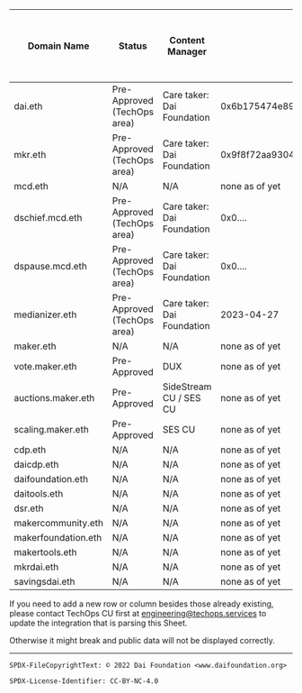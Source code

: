 Domain Name|Status|Content Manager|Purpose|Last modification (Blank means "Grandfathered")|Delegation Target|Platform Manager (Tech Content Platform Manager)|Notes
-|-|-|-|-|-|-|-
dai.eth|Pre-Approved (TechOps area)|Care taker: Dai Foundation|0x6b175474e89094c44da98b954eedeac495271d0f|TechOps for Dai Foundation
mkr.eth|Pre-Approved (TechOps area)|Care taker: Dai Foundation|0x9f8f72aa9304c8b593d555f12ef6589cc3a579a2|TechOps for Dai Foundation
mcd.eth|N/A|N/A|none as of yet
dschief.mcd.eth|Pre-Approved (TechOps area)|Care taker: Dai Foundation|0x0....|TechOps for Dai Foundation
dspause.mcd.eth|Pre-Approved (TechOps area)|Care taker: Dai Foundation|0x0....|TechOps for Dai Foundation
medianizer.eth|Pre-Approved (TechOps area)|Care taker: Dai Foundation|2023-04-27|0x0....|TechOps for Dai Foundation|Extendet till April 2024
maker.eth|N/A|N/A|none as of yet
vote.maker.eth|Pre-Approved|DUX|none as of yet|TechOps for DUX|https://gateway.ipfs.com/<ipfs-hash>
auctions.maker.eth|Pre-Approved|SideStream CU / SES CU|none as of yet|TechOps for SideStream CU / SES CU|https://gateway.ipfs.com/<ipfs-hash>
scaling.maker.eth|Pre-Approved|SES CU|none as of yet|TechOps for SES CU|https://gateway.ipfs.com/<ipfs-hash>
cdp.eth|N/A|N/A|none as of yet
daicdp.eth|N/A|N/A|none as of yet
daifoundation.eth|N/A|N/A|none as of yet
daitools.eth|N/A|N/A|none as of yet
dsr.eth|N/A|N/A|none as of yet
makercommunity.eth|N/A|N/A|none as of yet
makerfoundation.eth|N/A|N/A|none as of yet
makertools.eth|N/A|N/A|none as of yet
mkrdai.eth|N/A|N/A|none as of yet
savingsdai.eth|N/A|N/A|none as of yet

If you need to add a new row or column besides those already existing, please contact TechOps CU first at engineering@techops.services to update the integration that is parsing this Sheet.

Otherwise it might break and public data will not be displayed correctly.

---


```
SPDX-FileCopyrightText: © 2022 Dai Foundation <www.daifoundation.org>

SPDX-License-Identifier: CC-BY-NC-4.0
```